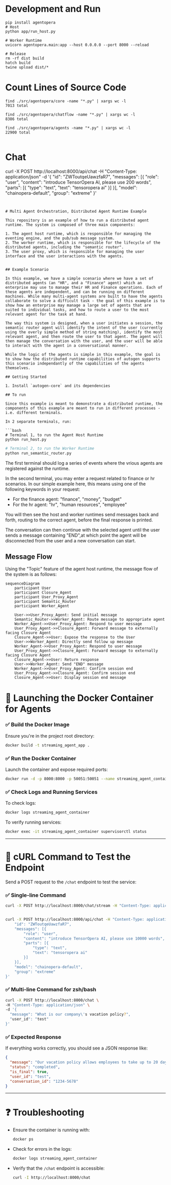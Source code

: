 # Development and Run
```
pip install agentopera
# Host
python app/run_host.py

# Worker Runtime
uvicorn agentopera.main:app --host 0.0.0.0 --port 8000 --reload

# Release
rm -rf dist build
hatch build
twine upload dist/*
```

# Count Lines of Source Code
```
find ./src/agentopera/core -name "*.py" | xargs wc -l
7013 total

find ./src/agentopera/chatflow -name "*.py" | xargs wc -l
8386 total

find ./src/agentopera/agents -name "*.py" | xargs wc -l
22900 total


```

# Chat
curl -X POST http://localhost:8000/api/chat -H "Content-Type: application/json" -d '{
	"id": "ZWToutqeUawzfaR7",
	"messages": [{
		"role": "user",
		"content": "introduce TensorOpera AI, please use 200 words",
		"parts": [{
			"type": "text",
			"text": "tensoropera ai"
		}]
	}],
	"model": "chainopera-default",
	"group": "extreme"
}'

```


# Multi Agent Orchestration, Distributed Agent Runtime Example

This repository is an example of how to run a distributed agent runtime. The system is composed of three main components:

1. The agent host runtime, which is responsible for managing the eventing engine, and the pub/sub message system.
2. The worker runtime, which is responsible for the lifecycle of the distributed agents, including the "semantic router".
3. The user proxy, which is responsible for managing the user interface and the user interactions with the agents.


## Example Scenario

In this example, we have a simple scenario where we have a set of distributed agents (an "HR", and a "Finance" agent) which an enterprise may use to manage their HR and Finance operations. Each of these agents are independent, and can be running on different machines. While many multi-agent systems are built to have the agents collaborate to solve a difficult task - the goal of this example is to show how an enterprise may manage a large set of agents that are suited to individual tasks, and how to route a user to the most relevant agent for the task at hand.

The way this system is designed, when a user initiates a session, the semantic router agent will identify the intent of the user (currently using the overly simple method of string matching), identify the most relevant agent, and then route the user to that agent. The agent will then manage the conversation with the user, and the user will be able to interact with the agent in a conversational manner.

While the logic of the agents is simple in this example, the goal is to show how the distributed runtime capabilities of autogen supports this scenario independantly of the capabilities of the agents themselves.

## Getting Started

1. Install `autogen-core` and its dependencies

## To run

Since this example is meant to demonstrate a distributed runtime, the components of this example are meant to run in different processes - i.e. different terminals.

In 2 separate terminals, run:

```bash
# Terminal 1, to run the Agent Host Runtime
python run_host.py
```

```bash
# Terminal 2, to run the Worker Runtime
python run_semantic_router.py
```

The first terminal should log a series of events where the vrious agents are registered
against the runtime.

In the second terminal, you may enter a request related to finance or hr scenarios.
In our simple example here, this means using one of the following keywords in your request:

- For the finance agent: "finance", "money", "budget"
- For the hr agent: "hr", "human resources", "employee"   

You will then see the host and worker runtimes send messages back and forth, routing to the correct
agent, before the final response is printed.

The conversation can then continue with the selected agent until the user sends a message containing "END",at which point the agent will be disconnected from the user and a new conversation can start.

## Message Flow

Using the "Topic" feature of the agent host runtime, the message flow of the system is as follows:

```mermaid
sequenceDiagram
    participant User
    participant Closure_Agent
    participant User_Proxy_Agent
    participant Semantic_Router
    participant Worker_Agent

    User->>User_Proxy_Agent: Send initial message
    Semantic_Router->>Worker_Agent: Route message to appropriate agent
    Worker_Agent->>User_Proxy_Agent: Respond to user message
    User_Proxy_Agent->>Closure_Agent: Forward message to externally facing Closure Agent
    Closure_Agent->>User: Expose the response to the User
    User->>Worker_Agent: Directly send follow up message
    Worker_Agent->>User_Proxy_Agent: Respond to user message
    User_Proxy_Agent->>Closure_Agent: Forward message to externally facing Closure Agent
    Closure_Agent->>User: Return response
    User->>Worker_Agent: Send "END" message
    Worker_Agent->>User_Proxy_Agent: Confirm session end
    User_Proxy_Agent->>Closure_Agent: Confirm session end
    Closure_Agent->>User: Display session end message
```


# 🚀 Launching the Docker Container for Agents

### ✅ **Build the Docker Image**

Ensure you're in the project root directory:

```bash
docker build -t streaming_agent_app .
```

### ✅ **Run the Docker Container**

Launch the container and expose required ports:

```bash
docker run -d -p 8000:8000 -p 50051:50051 --name streaming_agent_container streaming_agent_app
```

### ✅ **Check Logs and Running Services**

To check logs:
```bash
docker logs streaming_agent_container
```

To verify running services:
```bash
docker exec -it streaming_agent_container supervisorctl status
```

---

# 🔗 **cURL Command to Test the Endpoint**

Send a POST request to the `/chat` endpoint to test the service:

### ✅ **Single-line Command**

```bash
curl -X POST http://localhost:8000/chat/stream -H "Content-Type: application/json" -d '{"message": "Research history of AI?", "id": "test", }'


curl -X POST http://localhost:8000/api/chat -H "Content-Type: application/json" -d '{
	"id": "ZWToutqeUawzfaR7",
	"messages": [{
		"role": "user",
		"content": "introduce TensorOpera AI, please use 10000 words",
		"parts": [{
			"type": "text",
			"text": "tensoropera ai"
		}]
	}],
	"model": "chainopera-default",
	"group": "extreme"
}'
```

### ✅ **Multi-line Command for zsh/bash**

```bash
curl -X POST http://localhost:8000/chat \
-H "Content-Type: application/json" \
-d '{
  "message": "What is our company\'s vacation policy?",
  "user_id": "test"
}'
```

### ✅ **Expected Response**

If everything works correctly, you should see a JSON response like:

```json
{
  "message": "Our vacation policy allows employees to take up to 20 days of paid leave annually.",
  "status": "completed",
  "is_final": true,
  "user_id": "test",
  "conversation_id": "1234-5678"
}
```

---

# ❓ **Troubleshooting**

- Ensure the container is running with:
  ```bash
  docker ps
  ```

- Check for errors in the logs:
  ```bash
  docker logs streaming_agent_container
  ```

- Verify that the `/chat` endpoint is accessible:
  ```bash
  curl -I http://localhost:8000/chat
  ```
